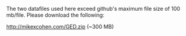 The two datafiles used here exceed github's maximum file size of 100 mb/file. Please download the following:

http://mikexcohen.com/GED.zip (~300 MB)

